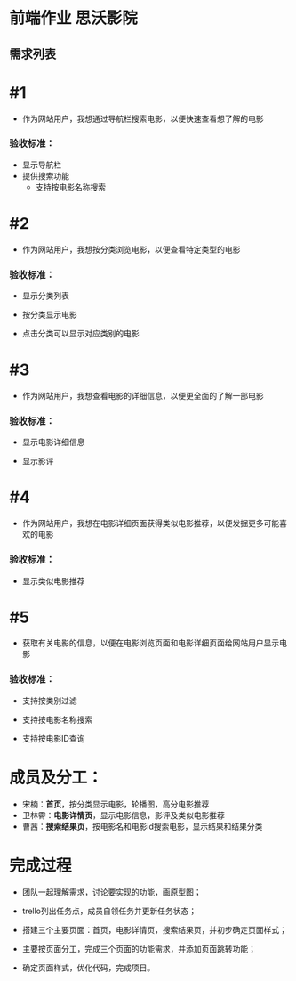 # 前端作业 思沃影院
## 需求列表

# #1
- 作为网站用户，我想通过导航栏搜索电影，以便快速查看想了解的电影

### 验收标准：
- 显示导航栏
- 提供搜索功能
  - 支持按电影名称搜索
# #2
- 作为网站用户，我想按分类浏览电影，以便查看特定类型的电影

### 验收标准：
- 显示分类列表

- 按分类显示电影

- 点击分类可以显示对应类别的电影

# #3
- 作为网站用户，我想查看电影的详细信息，以便更全面的了解一部电影

### 验收标准：
- 显示电影详细信息

- 显示影评

# #4
- 作为网站用户，我想在电影详细页面获得类似电影推荐，以便发掘更多可能喜欢的电影

### 验收标准：
- 显示类似电影推荐

# #5
- 获取有关电影的信息，以便在电影浏览页面和电影详细页面给网站用户显示电影

### 验收标准：

- 支持按类别过滤

- 支持按电影名称搜索

- 支持按电影ID查询

# 成员及分工：

- 宋楠：**首页**，按分类显示电影，轮播图，高分电影推荐
- 卫林霄：**电影详情页**，显示电影信息，影评及类似电影推荐
- 曹茜：**搜索结果页**，按电影名和电影id搜索电影，显示结果和结果分类

# 完成过程

- 团队一起理解需求，讨论要实现的功能，画原型图；

- trello列出任务点，成员自领任务并更新任务状态；

- 搭建三个主要页面：首页，电影详情页，搜索结果页，并初步确定页面样式；

- 主要按页面分工，完成三个页面的功能需求，并添加页面跳转功能；

- 确定页面样式，优化代码，完成项目。

